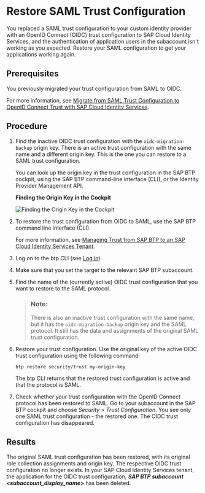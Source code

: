 <!-- loio21d86cf36ce94da7b2f2db8271e0b539 -->

# Restore SAML Trust Configuration

You replaced a SAML trust configuration to your custom identity provider with an OpenID Connect \(OIDC\) trust configuration to SAP Cloud Identity Services, and the authentication of application users in the subaccount isn't working as you expected. Restore your SAML configuration to get your applications working again.



<a name="loio21d86cf36ce94da7b2f2db8271e0b539__prereq_znq_pz3_dxb"/>

## Prerequisites

You previously migrated your trust configuration from SAML to OIDC.

For more information, see [Migrate from SAML Trust Configuration to OpenID Connect Trust with SAP Cloud Identity Services](migrate-from-saml-trust-configuration-to-openid-connect-trust-with-sap-cloud-identity-s-827ae66.md).



## Procedure

1.  Find the inactive OIDC trust configuration with the `oidc-migration-backup` origin key. There is an active trust configuration with the same name and a different origin key. This is the one you can restore to a SAML trust configuration.

    You can look up the origin key in the trust configuration in the SAP BTP cockpit, using the SAP BTP command-line interface \(CLI\), or the Identity Provider Management API.

      
      
    **Finding the Origin Key in the Cockpit**

    ![](images/OIDC_Migration_Backup_68d59f6.png "Finding the Origin Key in the Cockpit")

2.  To restore the trust configuration from OIDC to SAML, use the SAP BTP command line interface \(CLI\).

    For more information, see [Managing Trust from SAP BTP to an SAP Cloud Identity Services Tenant](managing-trust-from-sap-btp-to-an-sap-cloud-identity-services-tenant-6140107.md).

3.  Log on to the btp CLI \(see [Log in](log-in-e241b30.md)\).

4.  Make sure that you set the target to the relevant SAP BTP subaccount.

5.  Find the name of the \(currently active\) OIDC trust configuration that you want to restore to the SAML protocol.

    > ### Note:  
    > There is also an inactive trust configuration with the same name, but it has the `oidc-migration-backup` origin key and the SAML protocol. It still has the data and assignments of the original SAML trust configuration.

6.  Restore your trust configuration. Use the original key of the active OIDC trust configuration using the following command:

    `btp restore security/trust my-origin-key`

    The btp CLI returns that the restored trust configuration is active and that the protocol is SAML.

7.  Check whether your trust configuration with the OpenID Connect protocol has been restored to SAML. Go to your subaccount in the SAP BTP cockpit and choose *Security* \> *Trust Configuration*. You see only one SAML trust configuration - the restored one. The OIDC trust configuration has disappeared.




<a name="loio21d86cf36ce94da7b2f2db8271e0b539__result_ktm_pfj_dxb"/>

## Results

The original SAML trust configuration has been restored, with its original role collection assignments and origin key. The respective OIDC trust configuration no longer exists. In your SAP Cloud Identity Services tenant, the application for the OIDC trust configuration, ***SAP BTP subaccount *<subaccount\_display\_name\>**** has been deleted.

